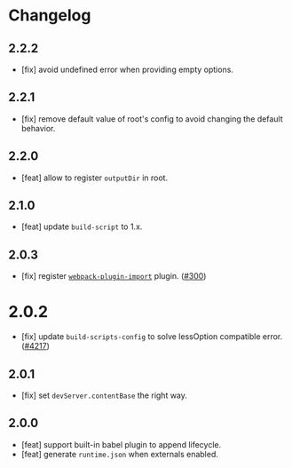 # Changelog

## 2.2.2

- [fix] avoid undefined error when providing empty options.

## 2.2.1

- [fix] remove default value of root's config to avoid changing the default behavior.

## 2.2.0

- [feat] allow to register `outputDir` in root.

## 2.1.0

- [feat] update `build-script` to 1.x.

## 2.0.3

- [fix] register [`webpack-plugin-import`](https://github.com/ice-lab/ice-scripts/tree/master/packages/webpack-plugin-import) plugin. ([#300](https://github.com/ice-lab/icestark/issues/300))

# 2.0.2

- [fix] update `build-scripts-config` to solve lessOption compatible error. ([#4217](https://github.com/alibaba/ice/issues/4217))

## 2.0.1
- [fix] set `devServer.contentBase` the right way.

## 2.0.0

- [feat] support built-in babel plugin to append lifecycle.
- [feat] generate `runtime.json` when externals enabled.

